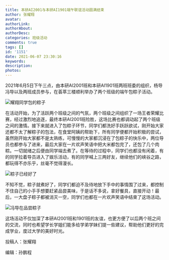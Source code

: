 ```yaml
---
title: 本研AI2001与本研AI1901端午联谊活动圆满结束
author: 张耀翔
avatar: 
authorLink: 
authorAbout: 
authorDesc: 
categories: 班级活动
comments: true
tags: []
id: '1151'
date: 2021-06-07 23:30:16
keywords:
description:
photos:
---
```


2021年6月5日下午三点，由本研AI2001班和本研AI1901班两班班委的组织，杨导冯导以及两班成员参与，在荟萃三楼顺利举办了两个班级的端午包粽子活动。

![耀翔同学包的粽子](https://cdn.jsdelivr.net/gh/aiupc/drawingbed/img/56E8A1A84921AD7A948AFDF4C6657EEE.jpg)

在活动开始，为了活跃两个班级之间的气氛，两个班级之间组织了一场王者荣耀比赛，经过激烈地追逐，最终本研AI2001班险胜，这场比赛也都调动起了两个班级之间的激情。接下来就进入了包粽子环节，同学们都洗好手跃跃欲试，刚开始大家还都不太了解粽子的包法，在食堂阿姨的帮助下，所有同学便都开始积极的尝试，虽然刚开始大家都不是太熟练，可慢慢的大家都沉浸在了包粽子的快乐中，两位导员也都参与了进来，最后大家在一片欢声笑语中把大米都包完了，还包了几个肉粽。一切就绪之后便由同学端去煮了。在等待的过程中，同学们也都没有闲着，有的同学拉着导员进入了娱乐活动，有的同学喊上三两好友，继续他们的峡谷之路，都玩得不亦乐乎，丝毫不觉得漫长。

![粽子已经好了](https://cdn.jsdelivr.net/gh/aiupc/drawingbed/img/DEFA601E4BFA91175B9827747EBFF620-1.jpg)

不知不觉，粽子就煮好了，同学们都迫不及待地放下手中的事情围了过来，都控制不住自己的小手手想要赶紧品尝美味，于是话不多说，拿好餐具，直接开动！最后，一大盘子粽子都被消灭一空，同学们也都在一片欢声笑语中结束了这场活动。

![冯导在品尝粽子](https://cdn.jsdelivr.net/gh/aiupc/drawingbed/img/9BA6151FF078EE83EAF828CD932ED191.jpg)

这场活动不仅加深了本研AI2001班和1901班的友谊，也更方便了以后两个班之间的交流，同时也希望学长学姐们能多给学弟学妹们提一些建议，帮助他们更好的完成学业，度过大学的美好时光。

投稿人：张耀翔

编辑：孙鹏程